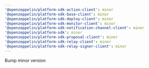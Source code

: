 ```yaml
---
'@openzeppelin/platform-sdk-action-client': minor
'@openzeppelin/platform-sdk-base-client': minor
'@openzeppelin/platform-sdk-deploy-client': minor
'@openzeppelin/platform-sdk-monitor-client': minor
'@openzeppelin/platform-sdk-notification-channel-client': minor
'@openzeppelin/platform-sdk': minor
'@openzeppelin/platform-sdk-proposal-client': minor
'@openzeppelin/platform-sdk-relay-client': minor
'@openzeppelin/platform-sdk-relay-signer-client': minor
---
```


Bump minor version
